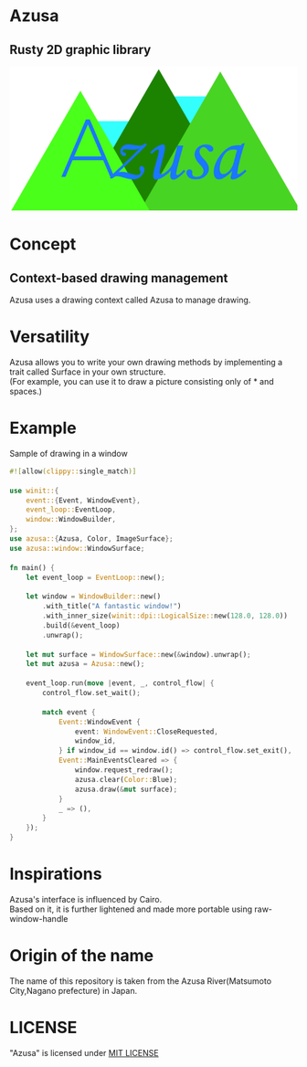 # Azusa
## Rusty 2D graphic library
![Logo](azusa.png)

# Concept
## Context-based drawing management
Azusa uses a drawing context called Azusa to manage drawing.

# Versatility
Azusa allows you to write your own drawing methods by implementing a trait called Surface in your own structure.  
(For example, you can use it to draw a picture consisting only of * and spaces.)  

# Example
Sample of drawing in a window
```rust
#![allow(clippy::single_match)]

use winit::{
    event::{Event, WindowEvent},
    event_loop::EventLoop,
    window::WindowBuilder,
};
use azusa::{Azusa, Color, ImageSurface};
use azusa::window::WindowSurface;

fn main() {
    let event_loop = EventLoop::new();

    let window = WindowBuilder::new()
        .with_title("A fantastic window!")
        .with_inner_size(winit::dpi::LogicalSize::new(128.0, 128.0))
        .build(&event_loop)
        .unwrap();

    let mut surface = WindowSurface::new(&window).unwrap();
    let mut azusa = Azusa::new();

    event_loop.run(move |event, _, control_flow| {
        control_flow.set_wait();

        match event {
            Event::WindowEvent {
                event: WindowEvent::CloseRequested,
                window_id,
            } if window_id == window.id() => control_flow.set_exit(),
            Event::MainEventsCleared => {
                window.request_redraw();
                azusa.clear(Color::Blue);
                azusa.draw(&mut surface);
            }
            _ => (),
        }
    });
}
```

# Inspirations
Azusa's interface is influenced by Cairo.  
Based on it, it is further lightened and made more portable using raw-window-handle  

# Origin of the name
The name of this repository is taken from the Azusa River(Matsumoto City,Nagano prefecture) in Japan.

# LICENSE
"Azusa" is licensed under [MIT LICENSE]()
